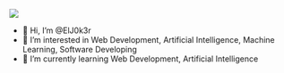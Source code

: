 ![](https://komarev.com/ghpvc/?username=ElJ0k3r&color=green)

- 👋 Hi, I’m @ElJ0k3r
- 👀 I’m interested in Web Development, Artificial Intelligence, Machine Learning, Software Developing
- 🌱 I’m currently learning Web Development, Artificial Intelligence

<!---
ElJ0k3r/ElJ0k3r is a ✨ special ✨ repository because its `README.md` (this file) appears on your GitHub profile.
You can click the Preview link to take a look at your changes.
--->
